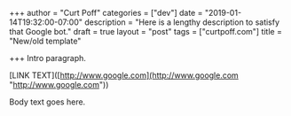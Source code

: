 +++
author = "Curt Poff"
categories = ["dev"]
date = "2019-01-14T19:32:00-07:00"
description = "Here is a lengthy description to satisfy that Google bot."
draft = true
layout = "post"
tags = ["curtpoff.com"]
title = "New/old template"

+++
Intro paragraph. 

\[LINK TEXT\]([http://www.google.com](http://www.google.com "http://www.google.com"))

<!--more-->

Body text goes here.